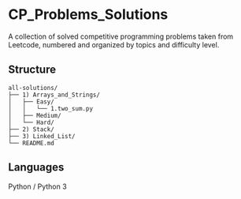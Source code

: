 # CP_Problems_Solutions
A collection of solved competitive programming problems taken from Leetcode, numbered and organized by topics and difficulty level.

## Structure
```
all-solutions/
├── 1) Arrays_and_Strings/
│   ├── Easy/
│   │   └── 1.two_sum.py
│   ├── Medium/
│   └── Hard/
├── 2) Stack/
├── 3) Linked_List/
└── README.md
```

## Languages
Python / Python 3

